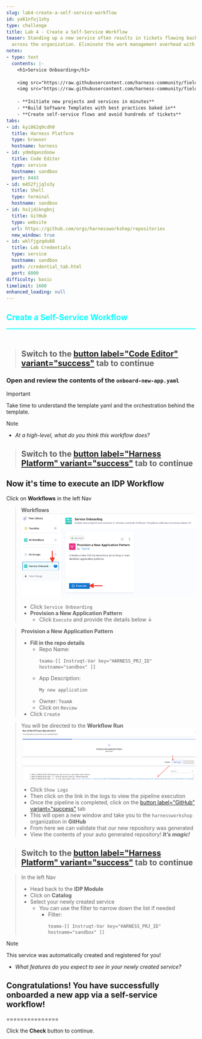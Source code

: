```yaml
---
slug: lab4-create-a-self-service-workflow
id: ya61nfoj1xhy
type: challenge
title: Lab 4 - Create a Self-Service Workflow
teaser: Standing up a new service often results in tickets flowing back and forth
  across the organization. Eliminate the work management overhead with a process automation.
notes:
- type: text
  contents: |-
    <h1>Service Onboarding</h1>

    <img src="https://raw.githubusercontent.com/harness-community/field-workshops/main/se-workshop-idp/assets/images/idp_Pipeline.svg" width="500" style="display: inline; vertical-align: left;">
    <img src="https://raw.githubusercontent.com/harness-community/field-workshops/main/se-workshop-idp/assets/images/idp_Serving_Image.svg" width="300" style="display: inline; vertical-align: right;">

    - **Initiate new projects and services in minutes**
    - **Build Software Templates with best practices baked in**
    - **Create self-service flows and avoid hundreds of tickets**
tabs:
- id: kyi862q9cdh0
  title: Harness Platform
  type: browser
  hostname: harness
- id: ydmdqanzdoow
  title: Code Editor
  type: service
  hostname: sandbox
  port: 8443
- id: m452fjjqlo3y
  title: Shell
  type: terminal
  hostname: sandbox
- id: hx1jdikngbnj
  title: GitHub
  type: website
  url: https://github.com/orgs/harnessworkshop/repositories
  new_window: true
- id: wklfjgzqdu68
  title: Lab Credentials
  type: service
  hostname: sandbox
  path: /credential_tab.html
  port: 8000
difficulty: basic
timelimit: 1600
enhanced_loading: null
---
```


<style type="text/css" rel="stylesheet">
hr.cyan { background-color: cyan; color: cyan; height: 2px; margin-bottom: -10px; }
h2.cyan { color: cyan; }
</style><h2 class="cyan">Create a Self-Service Workflow</h2>
<hr class="cyan">
<br><br>

> ## Switch to the [button label="Code Editor" variant="success"](tab-1) tab to continue

### Open and review the contents of the `onboard-new-app.yaml`
> [!IMPORTANT]
> Take time to understand the template yaml and the orchestration behind the template.


> [!NOTE]
> - *At a high-level, what do you think this workflow does?*


> ## Switch to the [button label="Harness Platform" variant="success"](tab-0) tab to continue

## Now it's time to execute an IDP Workflow

Click on **Workflows** in the left Nav <br>

> **Workflows** \
>     ![](https://raw.githubusercontent.com/harness-community/field-workshops/main/se-workshop-idp/assets/images/idp_workflow_provision_new_app_pattern.png)
> - Click `Service Onboarding`
> - **Provision a New Application Pattern**
>   - Click `Execute` and provide the details below ↓

> **Provision a New Application Pattern**
> - **Fill in the repo details**
>   - Repo Name: <pre>`teama-[[ Instruqt-Var key="HARNESS_PRJ_ID" hostname="sandbox" ]]`</pre>
>   - App Description: <pre>`My new application`</pre>
>   - Owner: `TeamA`
>   - Click on `Review`
> - Click `Create`

> You will be directed to the **Workflow Run** \
>     ![](https://raw.githubusercontent.com/harness-community/field-workshops/main/se-workshop-idp/assets/images/idp_workflow_run.png)
> - Click `Show Logs`
> - Then click on the link in the logs to view the pipeline execution
> - Once the pipeline is completed, click on the [button label="GitHub" variant="success"](tab-3) tab
> - This will open a new window and take you to the `harnessworkshop` organization in **GitHub**
> - From here we can validate that our new repository was generated
> - View the contents of your auto generated repository!
> ***It’s magic!***


> ## Switch to the [button label="Harness Platform" variant="success"](tab-0) tab to continue

> In the left Nav <br>
> - Head back to the **IDP Module**
> - Click on **Catalog**
> - Select your newly created service
>   - You can use the filter to narrow down the list if needed
>     - Filter: <pre>`teama-[[ Instruqt-Var key="HARNESS_PRJ_ID" hostname="sandbox" ]]`</pre>

> [!NOTE]
> This service was automatically created and registered for you!
> - *What features do you expect to see in your newly created service?*

## Congratulations! You have successfully onboarded a new app via a self-service workflow!

===============

Click the **Check** button to continue.
